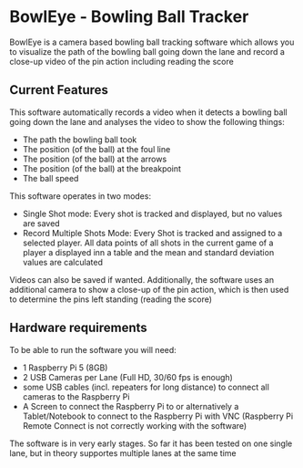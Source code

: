 # BowlEye - Bowling Ball Tracker
BowlEye is a camera based bowling ball tracking software which allows you to visualize the path of the bowling ball going down the lane and record a close-up video of the pin action including reading the score

## Current Features
This software automatically records a video when it detects a bowling ball going down the lane and analyses the video to show the following things:
- The path the bowling ball took
- The position (of the ball) at the foul line
- The position (of the ball) at the arrows
- The position (of the ball) at the breakpoint
- The ball speed

This software operates in two modes:
- Single Shot mode: Every shot is tracked and displayed, but no values are saved
- Record Multiple Shots Mode: Every Shot is tracked and assigned to a selected player. All data points of all shots in the current game of a player a displayed inn a table and the mean and standard deviation values are calculated

Videos can also be saved if wanted.
Additionally, the software uses an additional camera to show a close-up of the pin action, which is then used to determine the pins left standing (reading the score)

## Hardware requirements
To be able to run the software you will need:
- 1 Raspberry Pi 5 (8GB)
- 2 USB Cameras per Lane (Full HD, 30/60 fps is enough)
- some USB cables (incl. repeaters for long distance) to connect all cameras to the Raspberry Pi
- A Screen to connect the Raspberry Pi to or alternatively a Tablet/Notebook to connect to the Raspberry Pi with VNC (Raspberry Pi Remote Connect is not correctly working with the software)

The software is in very early stages. So far it has been tested on one single lane, but in theory supportes multiple lanes at the same time

  
